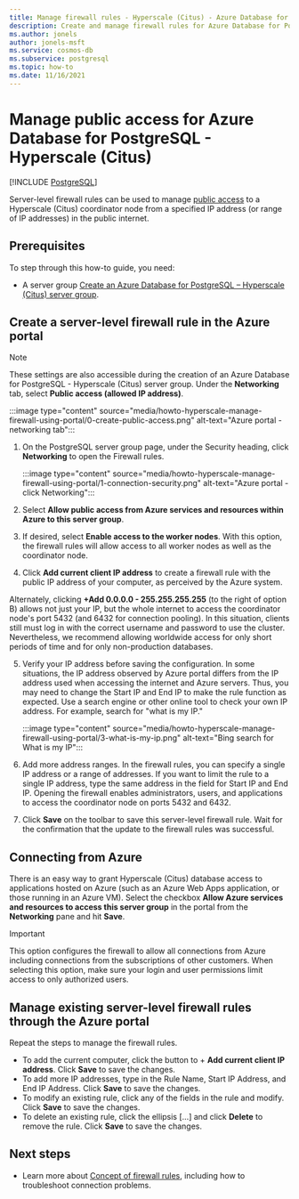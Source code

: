 ```yaml
---
title: Manage firewall rules - Hyperscale (Citus) - Azure Database for PostgreSQL
description: Create and manage firewall rules for Azure Database for PostgreSQL - Hyperscale (Citus) using the Azure portal
ms.author: jonels
author: jonels-msft
ms.service: cosmos-db
ms.subservice: postgresql
ms.topic: how-to
ms.date: 11/16/2021
---
```

# Manage public access for Azure Database for PostgreSQL - Hyperscale (Citus)

[!INCLUDE [PostgreSQL](../includes/appliesto-postgresql.md)]

Server-level firewall rules can be used to manage [public
access](concepts-firewall-rules.md) to a Hyperscale (Citus)
coordinator node from a specified IP address (or range of IP addresses) in the
public internet.

## Prerequisites
To step through this how-to guide, you need:
- A server group [Create an Azure Database for PostgreSQL – Hyperscale (Citus) server group](quickstart-create-portal.md).

## Create a server-level firewall rule in the Azure portal

> [!NOTE]
> These settings are also accessible during the creation of an Azure Database for PostgreSQL - Hyperscale (Citus) server group. Under the **Networking** tab, select **Public access (allowed IP address)**.
>
> :::image type="content" source="media/howto-hyperscale-manage-firewall-using-portal/0-create-public-access.png" alt-text="Azure portal - networking tab":::

1. On the PostgreSQL server group page, under the Security heading, click **Networking** to open the Firewall rules.

   :::image type="content" source="media/howto-hyperscale-manage-firewall-using-portal/1-connection-security.png" alt-text="Azure portal - click Networking":::

2. Select **Allow public access from Azure services and resources within Azure to this server group**.

3. If desired, select **Enable access to the worker nodes**. With this option, the firewall rules will allow access to all worker nodes as well as the coordinator node.

4. Click **Add current client IP address** to create a firewall rule with the public IP address of your computer, as perceived by the Azure system.

Alternately, clicking **+Add 0.0.0.0 - 255.255.255.255** (to the right of option B) allows not just your IP, but the whole internet to access the coordinator node's port 5432 (and 6432 for connection pooling). In this situation, clients still must log in with the correct username and password to use the cluster. Nevertheless, we recommend allowing worldwide access for only short periods of time and for only non-production databases.

5. Verify your IP address before saving the configuration. In some situations, the IP address observed by Azure portal differs from the IP address used when accessing the internet and Azure servers. Thus, you may need to change the Start IP and End IP to make the rule function as expected.
   Use a search engine or other online tool to check your own IP address. For example, search for "what is my IP."

   :::image type="content" source="media/howto-hyperscale-manage-firewall-using-portal/3-what-is-my-ip.png" alt-text="Bing search for What is my IP":::

6. Add more address ranges. In the firewall rules, you can specify a single IP address or a range of addresses. If you want to limit the rule to a single IP address, type the same address in the field for Start IP and End IP. Opening the firewall enables administrators, users, and applications to access the coordinator node on ports 5432 and 6432.

7. Click **Save** on the toolbar to save this server-level firewall rule. Wait for the confirmation that the update to the firewall rules was successful.

## Connecting from Azure

There is an easy way to grant Hyperscale (Citus) database access to applications hosted on Azure (such as an Azure Web Apps application, or those running in an Azure VM). Select the checkbox **Allow Azure services and resources to access this server group** in the portal from the **Networking** pane and hit **Save**.

> [!IMPORTANT]
> This option configures the firewall to allow all connections from Azure including connections from the subscriptions of other customers. When selecting this option, make sure your login and user permissions limit access to only authorized users.

## Manage existing server-level firewall rules through the Azure portal
Repeat the steps to manage the firewall rules.
* To add the current computer, click the button to + **Add current client IP address**. Click **Save** to save the changes.
* To add more IP addresses, type in the Rule Name, Start IP Address, and End IP Address. Click **Save** to save the changes.
* To modify an existing rule, click any of the fields in the rule and modify. Click **Save** to save the changes.
* To delete an existing rule, click the ellipsis […] and click **Delete** to remove the rule. Click **Save** to save the changes.

## Next steps
- Learn more about [Concept of firewall rules](concepts-firewall-rules.md), including how to troubleshoot connection problems.
